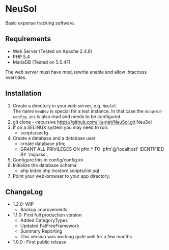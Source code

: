 # NeuSol

Basic expense tracking software.

## Requirements

- Web Server (Tested on Apache 2.4.6)
- PHP 5.4
- MariaDB (Tested on 5.5.47)

The web server must have mod_rewrite enable and allow .htaccess overrides.


## Installation

1. Create a directory in your web server, e.g. `NeuSol`.  
   The name `NeuDev` is special for a test instance.  In that case the
   `nonprod-config.ini` is also read and needs to be configured.
2. git clone --recursive https://github.com/iliu-net/NeuSol.git NeuSol
3. If on a SELINUX system you may need to run:
   - scripts/secfg
4. Create a database and a database user
   - create database pfm;
   - GRANT ALL PRIVILEGES ON pfm.* TO 'pfm'@'localhost' IDENTIFIED BY 'mypass';
5. Configure this in config/config.ini
6. Initialize the database schema:
   - php index.php /restore scripts/init.sql
7. Point your web-browser to your app directory.

## ChangeLog

- 1.2.0: WIP
  - Backup improvements
- 1.1.0: First full production version
  - Added CategoryTypes
  - Updated FatFreeFramework
  - Summary Reporting
  - This version was working quite well for a few months
- 1.0.0 : First public release

